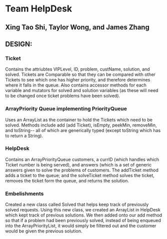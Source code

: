 <h1>
Team HelpDesk
</h1>

<h2>
Xing Tao Shi, Taylor Wong, and James Zhang
</h2>

<h2>
DESIGN:
</h2>

<h3>
Ticket
</h3>

Contains the attriubtes VIPLevel, ID, problem, custName, solution, and solved. Tickets are Comparable so that they can be compared with other Tickets to see which one has higher priority, and therefore determines where it falls in the queue. Also contains accessor methods for each variable and mutators for solved and solution variables (as these will need to be changed once ticket problems have been solved).


<h3>
ArrayPriority Queue implementing PriorityQueue
</h3>

Uses an ArrayList as the container to hold the Tickets which need to be solved. Methods include add (add Ticket), isEmpty, peekMin, removeMin, and toString-- all of which are generically typed (except toString which has to return a String).


<h3>
HelpDesk
</h3>

Contains an ArrayPriorityQueue customers, a currID (which handles which Ticket number is being served), and answers (which is a set of generic answers given to solve the problems of customers. The addTicket method adds a ticket to the queue; and the solveTicket method solves the ticket, removes the ticket form the queue, and returns the solution.

<h3>
Embelishments
</h3>

Created a new class called Solved that helps keep track of previously solved requests. Using this new class, we created an ArrayList in HelpDesk which kept track of previous solutions. We then added onto our add method so that if a problem had been previously solved, instead of being enqueued into the ArrayPriorityList, it would simply be filtered out and the customer would be given the previous solution.
